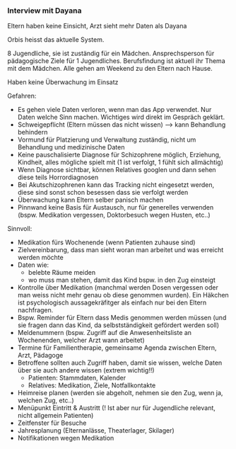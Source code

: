 ### Interview mit Dayana

Eltern haben keine Einsicht, Arzt sieht mehr Daten als Dayana

Orbis heisst das aktuelle System.

8 Jugendliche, sie ist zuständig für ein Mädchen. Ansprechsperson für pädagogische Ziele für 1 Jugendliches.
Berufsfindung ist aktuell ihr Thema mit dem Mädchen. Alle gehen am Weekend zu den Eltern nach Hause.

Haben keine Überwachung im Einsatz

Gefahren:
- Es gehen viele Daten verloren, wenn man das App verwendet. Nur Daten welche Sinn machen. Wichtiges wird direkt im Gespräch geklärt.
- Schweigepflicht (Eltern müssen das nicht wissen) --> kann Behandlung behindern
- Vormund für Platzierung und Verwaltung zuständig, nicht um Behandlung und medizinische Daten
- Keine pauschalisierte Diagnose für Schizophrene möglich, Erziehung, Kindheit, alles mögliche spielt mit (1 ist verfolgt, 1 fühlt sich allmächtig)
- Wenn Diagnose sichtbar, können Relatives googlen und dann sehen diese teils Horrordiagnosen
- Bei Akutschizophrenen kann das Tracking nicht eingesetzt werden, diese sind sonst schon besessen dass sie verfolgt werden
- Überwachung kann Eltern selber panisch machen
- Pinnwand keine Basis für Austausch, nur für generelles verwenden (bspw. Medikation vergessen, Doktorbesuch wegen Husten, etc..)

Sinnvoll:
- Medikation fürs Wochenende (wenn Patienten zuhause sind)
- Zielvereinbarung, dass man sieht woran man arbeitet und was erreicht werden möchte
- Daten wie:
    - belebte Räume meiden
    - wo muss man stehen, damit das Kind bspw. in den Zug einsteigt
- Kontrolle über Medikation (manchmal werden Dosen vergessen oder man weiss nicht mehr genau ob diese genommen wurden). Ein Häkchen ist psychologisch aussagekräfitger als einfach nur bei den Eltern nachfragen.
- Bspw. Reminder für Eltern dass Medis genommen werden müssen (und sie fragen dann das Kind, da selbstständigkeit gefördert werden soll)
- Meldenummern (bspw. Zugriff auf die Anwesenheitsliste an Wochenenden, welcher Arzt wann arbeitet)
- Termine für Familientherapie, gemeinsame Agenda zwischen Eltern, Arzt, Pädagoge
- Betroffene sollten auch Zugriff haben, damit sie wissen, welche Daten über sie auch andere wissen (extrem wichtig!!)
    - Patienten: Stammdaten, Kalender
    - Relatives: Medikation, Ziele, Notfallkontakte
- Heimreise planen (werden sie abgeholt, nehmen sie den Zug, wenn ja, welchen Zug, etc..)
- Menüpunkt Eintritt & Austritt (! Ist aber nur für Jugendliche relevant, nicht allgemein Patienten)
- Zeitfenster für Besuche
- Jahresplanung (Elternanlässe, Theaterlager, Skilager)
- Notifikationen wegen Medikation

